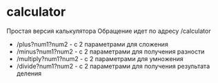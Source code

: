 # calculator
Простая версия калькулятора
Обращение идет по адресу /calculator
- /plus?num1?num2 - с 2 параметрами для сложения
- /minus?num1?num2 - с 2 параметрами для получения разности
- /multiply?num1?num2 - с 2 параметрами для умножения
- /divide?num1?num2 - с 2 параметрами для получения результата деления
